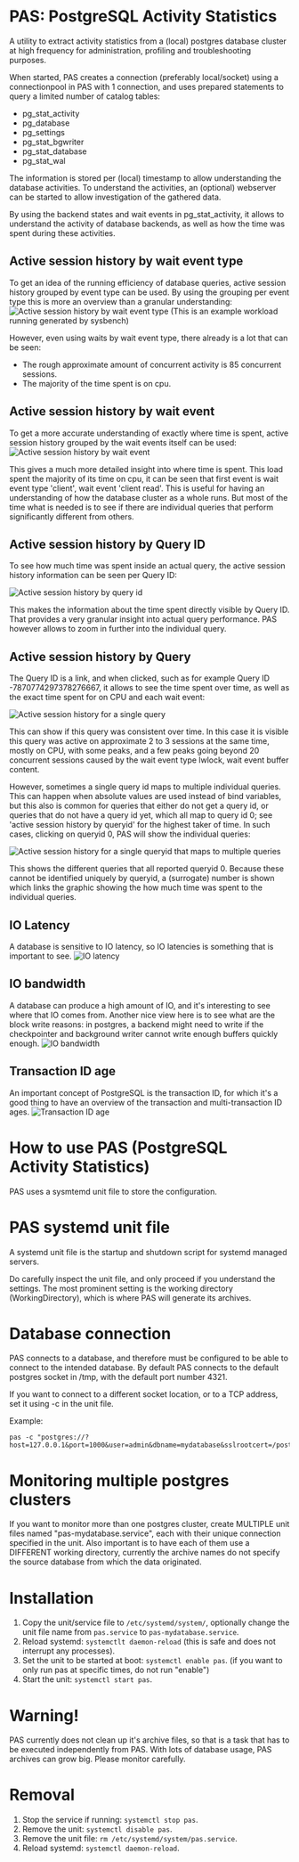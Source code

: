 # PAS: PostgreSQL Activity Statistics

A utility to extract activity statistics from a (local) postgres database cluster at high frequency for administration, profiling and troubleshooting purposes.

When started, PAS creates a connection (preferably local/socket) using a connectionpool in PAS with 1 connection, and uses prepared statements to query a limited number of catalog tables:

- pg_stat_activity
- pg_database
- pg_settings
- pg_stat_bgwriter
- pg_stat_database
- pg_stat_wal

The information is stored per (local) timestamp to allow understanding the database activities. To understand the activities, an (optional) webserver can be started to allow investigation of the gathered data.

By using the backend states and wait events in pg_stat_activity, it allows to understand the activity of database backends, as well as how the time was spent during these activities.

## Active session history by wait event type

To get an idea of the running efficiency of database queries, active session history grouped by event type can be used. By using the grouping per event type this is more an overview than a granular understanding:
![Active session history by wait event type](/images/active_session_history_by_wait_event_type.png)
(This is an example workload running generated by sysbench)

However, even using waits by wait event type, there already is a lot that can be seen:

- The rough approximate amount of concurrent activity is 85 concurrent sessions.
- The majority of the time spent is on cpu.

## Active session history by wait event

To get a more accurate understanding of exactly where time is spent, active session history grouped by the wait events itself can be used:
![Active session history by wait event](/images/active_session_history_by_wait_event.png)

This gives a much more detailed insight into where time is spent. This load spent the majority of its time on cpu, it can be seen that first event is wait event type 'client', wait event 'client read'.
This is useful for having an understanding of how the database cluster as a whole runs. But most of the time what is needed is to see if there are individual queries that perform significantly different from others.

## Active session history by Query ID

To see how much time was spent inside an actual query, the active session history information can be seen per Query ID:

![Active session history by query id](/images/active_session_history_by_queryid.png)

This makes the information about the time spent directly visible by Query ID. That provides a very granular insight into actual query performance. PAS however allows to zoom in further into the individual query.

## Active session history by Query

The Query ID is a link, and when clicked, such as for example Query ID -7870774297378276667, it allows to see the time spent over time, as well as the exact time spent for on CPU and each wait event:

![Active session history for a single query](/images/active_session_history_single_query.png)

This can show if this query was consistent over time. In this case it is visible this query was active on approximate 2 to 3 sessions at the same time, mostly on CPU, with some peaks, and a few peaks going beyond 20 concurrent sessions caused by the wait event type lwlock, wait event buffer content.

However, sometimes a single query id maps to multiple individual queries. This can happen when absolute values are used instead of bind variables, but this also is common for queries that either do not get a query id, or queries that do not have a query id yet, which all map to query id 0; see 'active session history by queryid' for the highest taker of time.
In such cases, clicking on queryid 0, PAS will show the individual queries:

![Active session history for a single queryid that maps to multiple queries](/images/active_session_history_single_queryid_multiple_sql.png)

This shows the different queries that all reported queryid 0. Because these cannot be identified uniquely by queryid, a (surrogate) number is shown which links the graphic showing the how much time was spent to the individual queries.

## IO Latency

A database is sensitive to IO latency, so IO latencies is something that is important to see.
![IO latency](/images/io_latencies.png)

## IO bandwidth

A database can produce a high amount of IO, and it's interesting to see where that IO comes from.
Another nice view here is to see what are the block write reasons: in postgres, a backend might need to write if the checkpointer and background writer cannot write enough buffers quickly enough.
![IO bandwidth](/images/io_bandwidth.png)

## Transaction ID age

An important concept of PostgreSQL is the transaction ID, for which it's a good thing to have an overview of the transaction and multi-transaction ID ages.
![Transaction ID age](/images/transaction_id_age.png)

# How to use PAS (PostgreSQL Activity Statistics)

PAS uses a sysmtemd unit file to store the configuration.

# PAS systemd unit file

A systemd unit file is the startup and shutdown script for systemd managed servers.

Do carefully inspect the unit file, and only proceed if you understand the settings.
The most prominent setting is the working directory (WorkingDirectory), which is where PAS will generate its archives.

# Database connection

PAS connects to a database, and therefore must be configured to be able to connect to the intended database.
By default PAS connects to the default postgres socket in /tmp, with the default port number 4321.

If you want to connect to a different socket location, or to a TCP address, set it using -c in the unit file.

Example:

```
pas -c "postgres://?host=127.0.0.1&port=1000&user=admin&dbname=mydatabase&sslrootcert=/postgres/ca.pem&sslkey=/postgres/tls_key.key&sslcert=/postgres/tls_cert.crt"
```

# Monitoring multiple postgres clusters

If you want to monitor more than one postgres cluster, create MULTIPLE unit files named "pas-mydatabase.service", each with their unique connection specified in the unit.
Also important is to have each of them use a DIFFERENT working directory, currently the archive names do not specify the source database from which the data originated.

# Installation

1. Copy the unit/service file to `/etc/systemd/system/`, optionally change the unit file name from `pas.service` to `pas-mydatabase.service`.
2. Reload systemd: `systemctlt daemon-reload` (this is safe and does not interrupt any processes).
3. Set the unit to be started at boot: `systemctl enable pas`. (if you want to only run pas at specific times, do not run "enable")
4. Start the unit: `systemctl start pas`.

# Warning!

PAS currently does not clean up it's archive files, so that is a task that has to be executed independently from PAS.
With lots of database usage, PAS archives can grow big. Please monitor carefully.

# Removal

1. Stop the service if running: `systemctl stop pas`.
2. Remove the unit: `systemctl disable pas`.
3. Remove the unit file: `rm /etc/systemd/system/pas.service`.
4. Reload systemd: `systemctl daemon-reload`.
